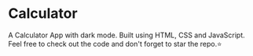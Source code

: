 # Calculator
A Calculator App with dark mode. Built using HTML, CSS and JavaScript. Feel free to check out the code and don't forget to star the repo.⭐


